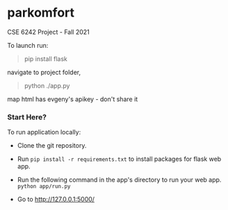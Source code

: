 # parkomfort
CSE 6242 Project - Fall 2021


To launch run:
>pip install flask

navigate to project folder,
>python ./app.py

map html has evgeny's apikey - don't share it


### Start Here?

To run application locally:
   - Clone the git repository.
   - Run `pip install -r requirements.txt` to install packages for flask web app.
   - Run the following command in the app's directory to run your web app.
    `python app/run.py`

   - Go to http://127.0.0.1:5000/ 
